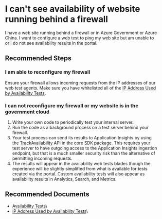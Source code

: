 <properties 
    pageTitle="I can't see availability of website running behind a firewall"
    description="I can't see availability of website running behind a firewall"
    infoBubbleText="Some suggestions have been found to help solve your availability test issue quicker."
    service="microsoft.insights"
    resource="components"
    authors="debugthings"
    ms.author = "casocha"
    articleId="availability-website-running-behind-firewall"
    displayOrder="8"
    selfHelpType="generic"
    cloudEnvironments="public, Fairfax"
    productPesIds="15693"
    supportTopicIds="32729588"
    ownershipId="AzureMonitoring_ApplicationInsights"
/>

# I can't see availability of website running behind a firewall

I have a web site running behind a firewall or in Azure Government or Azure China. I want to configure a web test to ping my web site but am unable to or I do not see availability results in the portal.

## **Recommended Steps**

### I am able to reconfigure my firewall

Ensure your firewall allows incoming requests from the IP addresses of our web test agents. Make sure you have whitelisted all of the [IP Address Used by Availability Tests](https://docs.microsoft.com/azure/azure-monitor/app/ip-addresses#availability-tests).

### I can not reconfigure my firewall or my website is in the government cloud

1. Write your own code to periodically test your internal server.
2. Run the code as a background process on a test server behind your firewall.
3. Your test process can send its results to Application Insights by using the [TrackAvailability](https://docs.microsoft.com/dotnet/api/microsoft.applicationinsights.telemetryclient.trackavailability?view=azure-dotnet) API in the core SDK package. This requires your test server to have outgoing access to the Application Insights ingestion endpoint, but that is a much smaller security risk than the alternative of permitting incoming requests.
4. The results will appear in the availability web tests blades though the experience will be slightly simplified from what is available for tests created via the portal. Custom availability tests will also appear as availability results in Analytics, Search, and Metrics.

## **Recommended Documents**

* [Availability Tests](https://docs.microsoft.com/azure/application-insights/app-insights-monitor-web-app-availability)\
* [IP Address Used by Availability Tests](https://docs.microsoft.com/azure/azure-monitor/app/ip-addresses#availability-tests)\
